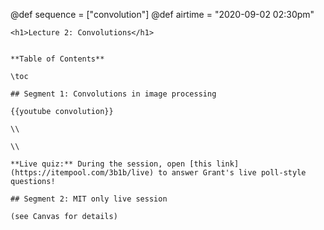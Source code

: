 @def sequence = ["convolution"]
@def airtime = "2020-09-02 02:30pm"
~~~
<h1>Lecture 2: Convolutions</h1>
~~~

~~~Airs on: <span class="moment">~~~{{showtime airtime}}~~~</span>~~~

**Table of Contents**

\toc

## Segment 1: Convolutions in image processing

{{youtube convolution}}

\\

\\

**Live quiz:** During the session, open [this link](https://itempool.com/3b1b/live) to answer Grant's live poll-style questions!

## Segment 2: MIT only live session

(see Canvas for details)
